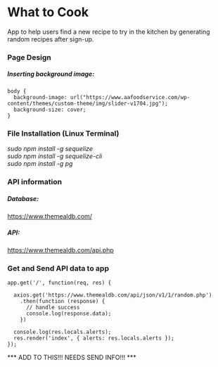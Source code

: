 # What to Cook
App to help users find a new recipe to try in the kitchen by generating random recipes after sign-up.

### Page Design
##### Inserting background image:
``` 
body {
  background-image: url("https://www.aafoodservice.com/wp-content/themes/custom-theme/img/slider-v1704.jpg");
  background-size: cover;
} 
```

### File Installation (Linux Terminal)
*sudo npm install -g sequelize*<br>
*sudo npm install -g sequelize-cli*<br>
*sudo npm install -g pg*<br>

### API information
##### Database: 
https://www.themealdb.com/
##### API: 
https://www.themealdb.com/api.php

### Get and Send API data to app
```
app.get('/', function(req, res) {
  
  axios.get('https://www.themealdb.com/api/json/v1/1/random.php')
    .then(function (response) {
      // handle success
      console.log(response.data);
    })

  console.log(res.locals.alerts);
  res.render('index', { alerts: res.locals.alerts });
});
```

*** ADD TO THIS!!! NEEDS SEND INFO!!! ***

